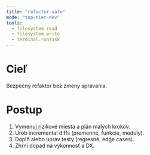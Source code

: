 ```yaml
---
title: "refactor-safe"
mode: "top-tier-dev"
tools:
  - filesystem.read
  - filesystem.write
  - terminal.runTask
---
```


# Cieľ

Bezpečný refaktor bez zmeny správania.

# Postup

1. Vymenuj rizikové miesta a plán malých krokov.
2. Urob incremental diffs (premenné, funkcie, moduly).
3. Doplň alebo uprav testy (regresné, edge cases).
4. Zhrni dopad na výkonnosť a DX.

